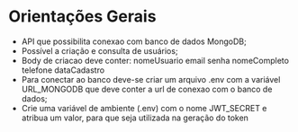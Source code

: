 # Orientações Gerais
- API que possibilita conexao com banco de dados MongoDB;
- Possível a criação e consulta de usuários;
- Body de criacao deve conter:
  nomeUsuario
  email
  senha
  nomeCompleto
  telefone
  dataCadastro
- Para conectar ao banco deve-se criar um arquivo .env com a variável URL_MONGODB que deve conter a url de conexao com o banco de dados;
- Crie uma variável de ambiente (.env) com o nome JWT_SECRET e atribua um valor, para que seja utilizada na geração do token


